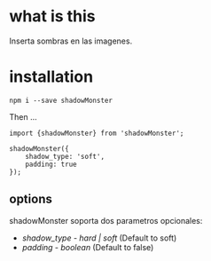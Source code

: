 # what is this   

Inserta sombras en las imagenes.

# installation

`npm i --save shadowMonster` 

Then ...

```
import {shadowMonster} from 'shadowMonster';

shadowMonster({
    shadow_type: 'soft',
    padding: true
});
```
## options

shadowMonster soporta dos parametros opcionales:

* *shadow_type* - _hard | soft_ (Default to soft)
* *padding* - _boolean_ (Default to false)
